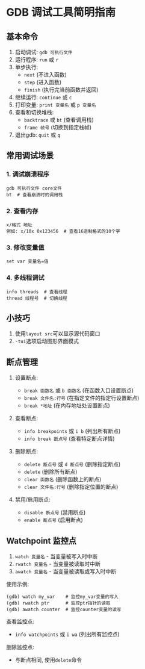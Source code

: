 # GDB 调试工具简明指南

## 基本命令

1. 启动调试: `gdb 可执行文件`
2. 运行程序: `run` 或 `r`
3. 单步执行:
   - `next` (不进入函数)
   - `step` (进入函数)
   - `finish` (执行完当前函数并返回)
4. 继续运行: `continue` 或 `c`
5. 打印变量: `print 变量名` 或 `p 变量名`
6. 查看和切换堆栈:
   - `backtrace` 或 `bt` (查看调用栈)
   - `frame 帧号` (切换到指定栈帧)
7. 退出gdb: `quit` 或 `q`

## 常用调试场景

### 1. 调试崩溃程序
```
gdb 可执行文件 core文件
bt  # 查看崩溃时的调用栈
```

### 2. 查看内存
```
x/格式 地址
例如: x/10x 0x123456  # 查看16进制格式的10个字
```

### 3. 修改变量值
```
set var 变量名=值
```

### 4. 多线程调试
```
info threads  # 查看线程
thread 线程号  # 切换线程
```

## 小技巧

1. 使用`layout src`可以显示源代码窗口
2. `-tui`选项启动图形界面模式

## 断点管理

1. 设置断点:
   - `break 函数名` 或 `b 函数名` (在函数入口设置断点)
   - `break 文件名:行号` (在指定文件的指定行设置断点)
   - `break *地址` (在内存地址处设置断点)

2. 查看断点:
   - `info breakpoints` 或 `i b` (列出所有断点)
   - `info break 断点号` (查看特定断点详情)

3. 删除断点:
   - `delete 断点号` 或 `d 断点号` (删除指定断点)
   - `delete` (删除所有断点)
   - `clear 函数名` (删除函数上的断点)
   - `clear 文件名:行号` (删除指定位置的断点)

4. 禁用/启用断点:
   - `disable 断点号` (禁用断点)
   - `enable 断点号` (启用断点)

## Watchpoint 监控点

1. `watch 变量名` - 当变量被写入时中断
2. `rwatch 变量名` - 当变量被读取时中断
3. `awatch 变量名` - 当变量被读取或写入时中断

使用示例:
```
(gdb) watch my_var    # 监控my_var变量的写入
(gdb) rwatch ptr      # 监控ptr指针的读取 
(gdb) awatch counter  # 监控counter变量的读写
```

查看监控点:
- `info watchpoints` 或 `i wa` (列出所有监控点)

删除监控点:
- 与断点相同, 使用`delete`命令
